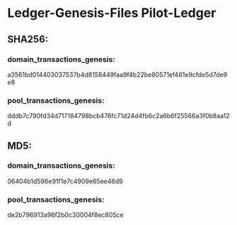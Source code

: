 # Ledger-Genesis-Files Pilot-Ledger

## SHA256:
### domain_transactions_genesis:
a3561bd014403037537b4d8158449faa9f4b22be80571ef481e9cfde5d7de9e8

### pool_transactions_genesis:
dddb7c790fd34d717184798bcb476fc71d24d4fb6c2a6b6f25566a3f0b8aa12d

## MD5:
### domain_transactions_genesis:
06404b1d596e91f1e7c4909e65ee46d9

### pool_transactions_genesis:
de2b796913a96f2b0c30004f8ec805ce